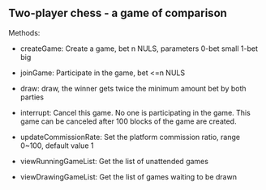 ## Two-player chess - a game of comparison

Methods:

- createGame: Create a game, bet n NULS, parameters 0-bet small 1-bet big

- joinGame: Participate in the game, bet <=n NULS

- draw: draw, the winner gets twice the minimum amount bet by both parties

- interrupt: Cancel this game. No one is participating in the game. This game can be canceled after 100 blocks of the game are created.

- updateCommissionRate: Set the platform commission ratio, range 0~100, default value 1

- viewRunningGameList: Get the list of unattended games

- viewDrawingGameList: Get the list of games waiting to be drawn
